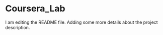 # Coursera_Lab
I am editing the README file.
Adding some more details about the project description.
